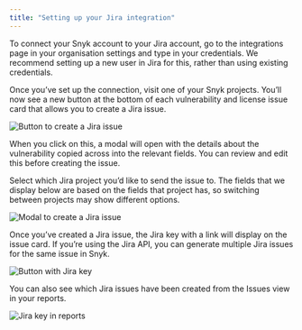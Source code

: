 ```yaml
---
title: "Setting up your Jira integration"
---
```


To connect your Snyk account to your Jira account, go to the integrations page in your organisation settings and type in your credentials. We recommend setting up a new user in Jira for this, rather than using existing credentials.

Once you’ve set up the connection, visit one of your Snyk projects. You’ll now see a new button at the bottom of each vulnerability and license issue card that allows you to create a Jira issue.

![Button to create a Jira issue](https://res.cloudinary.com/snyk/image/upload/c_scale,q_auto/v1529413402/docs/jira-integration/create-issue-button.png)

When you click on this, a modal will open with the details about the vulnerability copied across into the relevant fields. You can review and edit this before creating the issue.

Select which Jira project you’d like to send the issue to. The fields that we display below are based on the fields that project has, so switching between projects may show different options.

![Modal to create a Jira issue](https://res.cloudinary.com/snyk/image/upload/c_scale,q_auto/v1529413375/docs/jira-integration/create-issue-modal.png)

Once you’ve created a Jira issue, the Jira key with a link will display on the issue card. If you’re using the Jira API, you can generate multiple Jira issues for the same issue in Snyk.

![Button with Jira key](https://res.cloudinary.com/snyk/image/upload/c_scale,q_auto/v1529413388/docs/jira-integration/jira-key.png)

You can also see which Jira issues have been created from the Issues view in your reports.

![Jira key in reports](https://res.cloudinary.com/snyk/image/upload/c_scale,q_auto/v1529413369/docs/jira-integration/jira-key-in-reports.png)
